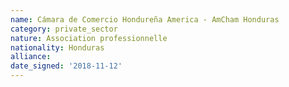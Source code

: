 ```yaml
---
name: Cámara de Comercio Hondureña America - AmCham Honduras
category: private_sector
nature: Association professionnelle 
nationality: Honduras
alliance: 
date_signed: '2018-11-12'
---
```

    